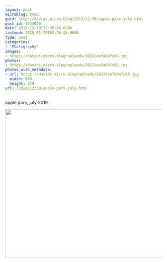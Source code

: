 ```yaml
---
layout: post
microblog: true
guid: http://davids.micro.blog/2019/12/30/apple-park-july.html
post_id: 1734950
date: 2019-12-30T15:39:39-0800
lastmod: 2025-01-29T02:28:45-0800
type: post
categories:
- "Photography"
images:
- https://davids.micro.blog/uploads/2022/eefa94fc98.jpg
photos:
- https://davids.micro.blog/uploads/2022/eefa94fc98.jpg
photos_with_metadata:
- url: https://davids.micro.blog/uploads/2022/eefa94fc98.jpg
  width: 600
  height: 479
url: /2019/12/30/apple-park-july.html
---
```

apple park, july 2019.

<img src="/uploads/2022/eefa94fc98.jpg" width="600" height="479" alt="">

